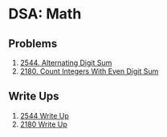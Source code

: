 # DSA: Math

## Problems

1. [2544. Alternating Digit Sum](https://leetcode.com/problems/alternating-digit-sum/description/)
2. [2180. Count Integers With Even Digit Sum](https://leetcode.com/problems/count-integers-with-even-digit-sum/description/)

## Write Ups

1. [2544 Write Up](https://leetcode.com/problems/alternating-digit-sum/solutions/5662939/easy-to-understand-python-implementation/)
2. [2180 Write Up](https://leetcode.com/problems/count-integers-with-even-digit-sum/solutions/5662891/easy-to-understand-python-solution/)
